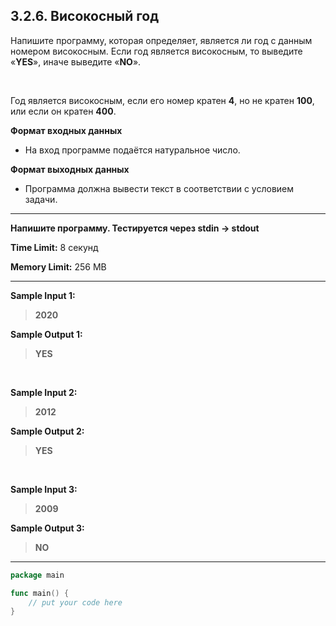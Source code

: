 ## 3.2.6. Високосный год

Напишите программу, которая определяет, является ли год с данным номером високосным. Если год является високосным, то выведите «**YES**», иначе выведите «**NO**».

<br />

Год является високосным, если его номер кратен **4**, но не кратен **100**, или если он кратен **400**.

**Формат входных данных**
* На вход программе подаётся натуральное число.

**Формат выходных данных**
* Программа должна вывести текст в соответствии с условием задачи.
___
**Напишите программу. Тестируется через stdin → stdout**

**Time Limit:** 8 секунд

**Memory Limit:** 256 MB
___
**Sample Input 1:**
> **2020**

**Sample Output 1:**
> **YES**

<br />

**Sample Input 2:**
> **2012**

**Sample Output 2:**
> **YES**

<br />

**Sample Input 3:**
> **2009**

**Sample Output 3:**
> **NO**
___
```Go
package main

func main() {
    // put your code here
}
```
